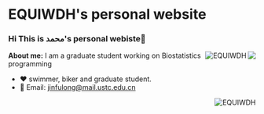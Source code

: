 # EQUIWDH's personal website

### Hi  This is محمد's personal webiste👋  

<p><img align="right" src="https://github-readme-stats.vercel.app/api?username=EQUIWDH&show_icons=true&icon_color=805AD5&text_color=718096&bg_color=ffffff&hide_title=true&count_private=true" /></p>

</p><img align="right" src="https://github-readme-streak-stats-five-alpha.vercel.app?user=EQUIWDH" alt="EQUIWDH" /> </p>

**About me:**
I am a graduate student working on Biostatistics programming
- ❤️ swimmer, biker and graduate student.
- 💬 Email: jinfulong@mail.ustc.edu.cn

<img align="right" src="https://github-readme-stats.vercel.app/api/top-langs/?username=EQUIWDH" alt="EQUIWDH" />


